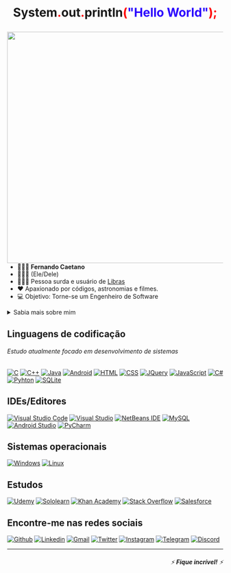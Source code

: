 <h1 align="center"><p>System<span style="color: red;">.</span>out<span style="color: red;">.</span>println<span style="color: red;">(</span><span style="color: #2b00fe;">"Hello World"</span><span style="color: red;">);</span></p></h1>

<img src="https://lh3.googleusercontent.com/pw/AM-JKLXqbDt_wUplpiPvIFANEm5kmuEA34SNlG_50Eqowal9LZZ0wi9ERAEJXyirTzReaB-_1cEUfVFNiJLhX577UQpcG4ec6HgGBpv3S11Og-RlQvvusqKsOTbeNWIyNAtHOd0aOJTeL6yfIbr2gjPfBNLdsg=w560-h300-no?authuser=0" align="right" width="540">

* 👨🏻‍💻 **Fernando Caetano**
* 👨🏻‍🦱 (Ele/Dele)
* 🧏🏻‍♂️ Pessoa surda e usuário de [Libras](https://www.libras.com.br/)
* ♥ Apaxionado por códigos, astronomias e filmes.
* 💻 Objetivo: Torne-se um Engenheiro de Software

<details>
  <summary>Sabia mais sobre mim</summary>
  
Sou bacharelado em **Sistemas de Informação** pela Faculdade Pitágoras de Belo Horizonte, apaixonado pela área de programação e de TI. Me interessei por programação porque sou muito curioso e gosto de entender como as coisas funcionam e são criadas. Como sempre fui apaixonado por computadores, vi na programação uma oportunidade de entrar em uma área em crescimento e que pode me fazer um profissional mais realizado. Tenho conhecimento algumas linguagens de programação como **C++** e **Front-End**.
Estudo atualmente focado em desenvolvimento de sistemas, como **C++**, **C#**, **Java**, **JavaScript**, **Python** e entre outras linguagens.

</details>

## Linguagens de codificação

###### _Estudo atualmente focado em desenvolvimento de sistemas_
[![C](https://img.shields.io/badge/C-869EFF?style=for-the-badge&logo=c&logoColor=white)](https://www.programiz.com/c-programming)
[![C++](https://img.shields.io/badge/C%2B%2B-00599C?style=for-the-badge&logo=c%2B%2B&logoColor=white)](https://www.cplusplus.com/doc/tutorial/)
[![Java](https://img.shields.io/badge/Java-ED8B00?style=for-the-badge&logo=java&logoColor=white)](https://docs.oracle.com/javase/tutorial/java/index.html)
[![Android](https://img.shields.io/badge/Android-3DDC84?style=for-the-badge&logo=android&logoColor=white)](https://developer.android.com/)
[![HTML](https://img.shields.io/badge/HTML-E34F26?style=for-the-badge&logo=html5&logoColor=white)](https://html.spec.whatwg.org/)
[![CSS](https://img.shields.io/badge/CSS-1572B6?&style=for-the-badge&logo=css3&logoColor=white)](https://www.w3.org/Style/CSS/Overview.en.html)
[![JQuery](https://img.shields.io/badge/jQuery-0769AD?style=for-the-badge&logo=jquery&logoColor=white)](https://jquery.com/)
[![JavaScript](https://img.shields.io/badge/JavaScript-323330?style=for-the-badge&logo=javascript&logoColor=F7DF1E)](https://www.javascript.com/)
[![C#](https://img.shields.io/badge/C%23-65008F?style=for-the-badge&logo=c-sharp&logoColor=white)](https://docs.microsoft.com/dotnet/csharp/)
[![Pyhton](https://img.shields.io/badge/Python-FFD43B?style=for-the-badge&logo=python&logoColor=darkgreen)](https://www.python.org/)
[![SQLite](https://img.shields.io/badge/SQL-07405E?style=for-the-badge&logo=sqlite&logoColor=white)](https://www.w3schools.com/sql/)

## IDEs/Editores

[![Visual Studio Code](https://img.shields.io/badge/Visual_Studio_Code-0078D4?style=for-the-badge&logo=visual%20studio%20code&logoColor=white)](https://code.visualstudio.com/)
[![Visual Studio](https://img.shields.io/badge/Visual_Studio-5C2D91?style=for-the-badge&logo=visual%20studio&logoColor=white)](https://visualstudio.microsoft.com/)
[![NetBeans IDE](https://img.shields.io/badge/NetBeans_IDE-1B6AC6.svg?style=for-the-badge&logo=apache-netbeans-ide&logoColor=white)](https://netbeans.apache.org/download/index.html)
[![MySQL](https://img.shields.io/badge/MySQL-00000F?style=for-the-badge&logo=mysql&logoColor=white)](https://www.mysql.com/)
[![Android Studio](https://img.shields.io/badge/Android_Studio-3DDC84?style=for-the-badge&logo=android-studio&logoColor=white)](https://developer.android.com/studio)
[![PyCharm](https://img.shields.io/badge/pycharm-143?style=for-the-badge&logo=pycharm&logoColor=black&color=black&labelColor=green)](https://www.jetbrains.com/pycharm/download/)

## Sistemas operacionais

[![Windows](https://img.shields.io/badge/Windows-0078D6?style=for-the-badge&logo=windows&logoColor=white&link=https://www.microsoft.com/windows/)](https://www.microsoft.com/windows/)
[![Linux](https://img.shields.io/badge/Linux-FCC624?style=for-the-badge&logo=linux&logoColor=black)](https://www.kernel.org/)

## Estudos

[![Udemy](https://img.shields.io/badge/Udemy-65008F?style=for-the-badge&logo=Udemy&logoColor=white&link=https://www.udemy.com/user/fernando-caetano-15/)](https://www.udemy.com/user/fernando-caetano-15/)
[![Sololearn](https://img.shields.io/badge/-Sololearn-3a464b?style=for-the-badge&logo=Sololearn&logoColor=white&link=https://www.sololearn.com/profile/10676714)](https://www.sololearn.com/profile/10676714)
[![Khan Academy](https://img.shields.io/badge/Khan%20Academy-14BF96?style=for-the-badge&logo=Khan%20Academy&logoColor=white&link=https://pt.khanacademy.org/profile/ferdicayet/)](https://pt.khanacademy.org/profile/ferdicayet/)
[![Stack Overflow](https://img.shields.io/badge/Stack_Overflow-FE7A16?style=for-the-badge&logo=stack-overflow&logoColor=white)](https://pt.stackoverflow.com/)
[![Salesforce](https://img.shields.io/badge/Salesforce-00A1E0?style=for-the-badge&logo=Salesforce&logoColor=white)](https://trailblazer.me/id/fercaetano)

## Encontre-me nas redes sociais

[![Github](https://img.shields.io/badge/GitHub-100000?style=for-the-badge&logo=github&logoColor=white&link=https://github.com/FerdiCayet/)](https://github.com/FerdiCayet/) 
[![Linkedin](https://img.shields.io/badge/LinkedIn-0077B5?style=for-the-badge&logo=linkedin&logoColor=white&link=https://www.linkedin.com/in/fercaetano/)](https://www.linkedin.com/in/fercaetano)
[![Gmail](https://img.shields.io/badge/Gmail-D14836?style=for-the-badge&logo=gmail&logoColor=white&link=mailto:fernkndy@gmail.com)](mailto:fernkndy@gmail.com)
[![Twitter](https://img.shields.io/badge/Twitter-1DA1F2?style=for-the-badge&logo=twitter&logoColor=white&link=https://twitter.com/FerdiCayet)](https://twitter.com/FerdiCayet)
[![Instagram](https://img.shields.io/badge/Instagram-E4405F?style=for-the-badge&logo=instagram&logoColor=white&link=https://www.instagram.com/ferdicayet)](https://www.instagram.com/ferdicayet)
[![Telegram](https://img.shields.io/badge/-Telegram-2CA5E0?style=for-the-badge&logo=telegram&logoColor=white&link=https://t.me/ferdicayet/)](https://t.me/ferdicayet/)
[![Discord](https://img.shields.io/badge/Discord-7289DA?style=for-the-badge&logo=discord&logoColor=white&link=http://tiny.cc/d7lhuz)](http://tiny.cc/d7lhuz)

<hr>

<h6 align="right"> 
  
  ⚡ _**Fique incrível!**_ ⚡
  
</h6>
